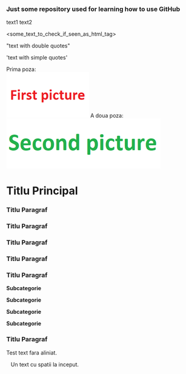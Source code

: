 <h3> Just some repository used for learning how to use GitHub </h3>

text1
text2

<some_text_to_check_if_seen_as_html_tag>

"text with double quotes"

'text with simple quotes'

Prima poza:<br>
<img src='screenshots/01.png'/>
A doua poza:<br>
<img src='screenshots/02.png'/>

<h1>Titlu Principal</h1>

<h3>Titlu Paragraf</h3>

<h3>Titlu Paragraf</h3>

<h3>Titlu Paragraf</h3>

<h3>Titlu Paragraf</h3>

<h3>Titlu Paragraf</h3>

<b>Subcategorie</b>

<b>Subcategorie</b>






<b>Subcategorie</b>

<b>Subcategorie</b>

<h3>Titlu Paragraf</h3>

Test text fara aliniat.

&nbsp;&nbsp;&nbsp;Un text cu spatii la inceput.
